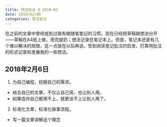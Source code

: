```yaml
---
title: 想法批注 @ 2018-02
date: 2018/02/06
categories: 笔记批注
---
```


在之前的文章中曾经提到过我有做随笔笔记的习惯。现在已经把草稿跟想法分开——草稿在A4纸上做，用完就扔；想法记录在笔记本上。但是，笔记本还是有几个难以解决的局限，这一点放在以后再说。受到阅读笔记批注的启发，打算用批注的形式记录和发展我的一些想法。

<!-- more -->

## 2018年2月6日
1. 为自己编程，挖掘自己的需求。
 - 结合自己的文章，不仅让自己用，也让别人用。
 - 如果连你自己都用不上，就更谈不上让别人用了。

2. 标准化文章，标准化做事流程。
 - 写一篇文章讲解这个理念
